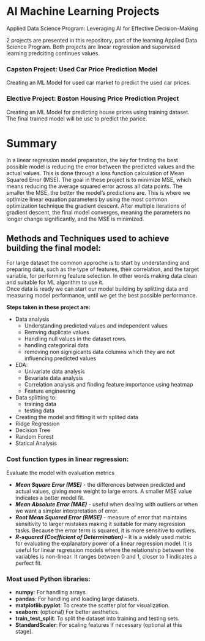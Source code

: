 # AI Machine Learning Projects
Applied Data Science Program: Leveraging AI for Effective Decision-Making

2 projects are presented in this repository, part of the learning Applied Data Science Program.
Both projects are linear regression and supervised learning predciting continues values.

### Capston Project: Used Car Price Prediction Model
Creating an ML Model for used car market to predict the used car prices.
### Elective Project: Boston Housing Price Prediction Project
Creating an ML Model for predicting house prices using training dataset.
The final trained model will be use to predict the parice.



# Summary

In a linear regression model preparation, the key for finding the best possible model is reducing the error between the predicted values and the actual values. 
This is done through a loss function calculation of Mean Squared Error (MSE). The goal in these project is to minimize MSE, which means reducing the average 
squared error across all data points. The smaller the MSE, the better the model’s predictions are. This is where we optimize linear equation parameters by
using the most common optimization technique the gradient descent.  After multiple iterations of gradient descent, the final model converges, meaning the 
parameters no longer change significantly, and the MSE is minimized.

## Methods and Techniques used to achieve building the final model:
For large dataset the common approche is to start by understanding and preparing data, such as the type of features, their correlation, and the target variable, 
for performing feature selection. In other words making data clean and suitable for ML algorithm to use it.  
Once data is ready we can start our model building by splitting data and measuring model performance, until we get the best possible performance.

**Steps taken in these project are:**

- Data analysis
  - Understanding predicted values and independent values 
  - Remving duplicate values
  - Handling null values in the dataset rows.
  - handling categorical data
  - removing non signigicants data columns which they are not influencing predicted values
- EDA:
  - Univariate data analysis
  - Bevariate data analysis
  - Correlation analysis and finding feature importance using heatmap
  - Feature engineering
- Data splitting to:
  - training data
  - testing data
- Creating the model and fitting it with splited data
- Ridge Regression
- Decision Tree
- Random Forest
- Statical Analysis


### Cost function types in linear regression:
Evaluate the model with evaluation metrics

- ***Mean Square Error (MSE)*** - the differences between predicted and actual values, giving more weight to large errors. A smaller MSE value indicates a better model fit.
- ***Mean Absolute Error (MAE)*** - useful when dealing with outliers or when we want a simpler interpretation of error.
- ***Root Mean Squared Error (RMSE)*** - measure of error that maintains sensitivity to larger mistakes making it suitable for many regression tasks. Because the error term is squared, it is more sensitive to outliers.
- ***R-squared (Coefficient of Determination)*** - It is a widely used metric for evaluating the explanatory power of a linear regression model. It is useful for linear regression models where the relationship between the variables is non-linear. It ranges between 0 and 1, closer to 1 indicates a perfect fit.

### Most used Python libraries:

- **numpy**: For handling arrays.
- **pandas**: For handling and loading large datasets.
- **matplotlib.pyplot**: To create the scatter plot for visualization.
- **seaborn**: (optional) For better aesthetics.
- **train_test_split**: To split the dataset into training and testing sets.
- **StandardScaler**: For scaling features if necessary (optional at this stage).







